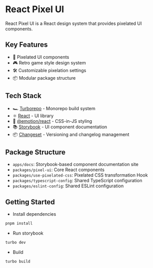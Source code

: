 # React Pixel UI

React Pixel UI is a React design system that provides pixelated UI components.

## Key Features

- 🎨 Pixelated UI components
- 🎮 Retro game style design system
- 🛠 Customizable pixelation settings
- 📦 Modular package structure

## Tech Stack

- 🏎 [Turborepo](https://turbo.build/repo) - Monorepo build system
- ⚛️ [React](https://reactjs.org/) - UI library
- 💅 [@emotion/react](https://emotion.sh/) - CSS-in-JS styling
- 📚 [Storybook](https://storybook.js.org/) - UI component documentation
- 📦 [Changeset](https://github.com/changesets/changesets) - Versioning and changelog management

## Package Structure

- `apps/docs`: Storybook-based component documentation site
- `packages/pixel-ui`: Core React components
- `packages/use-pixelated-css`: Pixelated CSS transformation Hook
- `packages/typescript-config`: Shared TypeScript configuration
- `packages/eslint-config`: Shared ESLint configuration

## Getting Started

- Install dependencies
```bash
pnpm install
```

- Run storybook
```bash
turbo dev
```

- Build
```bash
turbo build
```